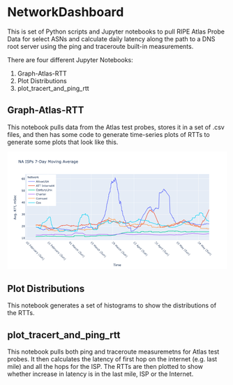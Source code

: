 # NetworkDashboard
This is set of Python scripts and Jupyter notebooks to pull RIPE Atlas Probe Data for select ASNs and calculate daily latency along the path to a DNS root server using the ping and traceroute built-in measurements.

There are four different Jupyter Notebooks:
1.  Graph-Atlas-RTT
2.  Plot Distributions
3.  plot_tracert_and_ping_rtt

## Graph-Atlas-RTT
This notebook pulls data from the Atlas test probes, stores it in a set of .csv files, and then has some code to generate time-series plots of RTTs to generate some plots that look like this.

![Atlas RTT](images/Unknown-8.png)

## Plot Distributions
This notebook generates a set of histograms to show the distributions of the RTTs.

## plot_tracert_and_ping_rtt
This notebook pulls both ping and traceroute measuremetns for Atlas test probes.  It then calculates the latency of first hop on the internet (e.g. last mile) and all the hops for the ISP. The RTTs are then plotted to show whether increase in latency is in the last mile, ISP or the Internet.  
